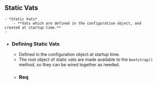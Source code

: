 ## Static Vats
	- *Static Vats*
		- **Vats which are defined in the configuration object, and created at startup time.**
	-
- ### Defining Static Vats
	- Defined in the configuration object at startup time.
	- The root object of static vats are made available to the `bootstrap()` method, so they can be wired together as needed.
	- ### Req